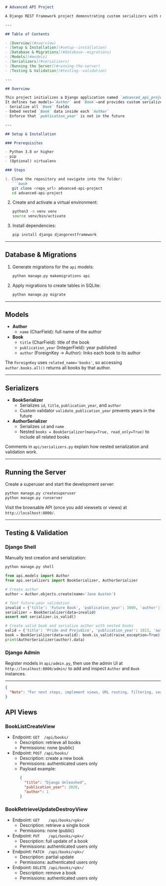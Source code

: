 ```markdown
# Advanced API Project

A Django REST Framework project demonstrating custom serializers with nested relationships and data validation for `Author` and `Book` models.

---

## Table of Contents

- [Overview](#overview)  
- [Setup & Installation](#setup--installation)  
- [Database & Migrations](#database--migrations)  
- [Models](#models)  
- [Serializers](#serializers)  
- [Running the Server](#running-the-server)  
- [Testing & Validation](#testing--validation)  

---

## Overview

This project initializes a Django application named `advanced_api_project` with an `api` app.  
It defines two models—`Author` and `Book`—and provides custom serializers to:  
- Serialize all `Book` fields  
- Embed nested `Book` data inside each `Author`  
- Enforce that `publication_year` is not in the future  

---

## Setup & Installation

### Prerequisites

- Python 3.8 or higher  
- pip  
- (Optional) virtualenv  

### Steps

1. Clone the repository and navigate into the folder:  
   ```bash
   git clone <repo_url> advanced-api-project
   cd advanced-api-project
   ```
2. Create and activate a virtual environment:  
   ```bash
   python3 -m venv venv
   source venv/bin/activate
   ```
3. Install dependencies:  
   ```bash
   pip install django djangorestframework
   ```

---

## Database & Migrations

1. Generate migrations for the `api` models:  
   ```bash
   python manage.py makemigrations api
   ```
2. Apply migrations to create tables in SQLite:  
   ```bash
   python manage.py migrate
   ```

---

## Models

- **Author**  
  - `name` (CharField): full name of the author  
- **Book**  
  - `title` (CharField): title of the book  
  - `publication_year` (IntegerField): year published  
  - `author` (ForeignKey → Author): links each book to its author  

The `ForeignKey` uses `related_name='books'`, so accessing `author.books.all()` returns all books by that author.

---

## Serializers

- **BookSerializer**  
  - Serializes `id`, `title`, `publication_year`, and `author`  
  - Custom validator `validate_publication_year` prevents years in the future  
- **AuthorSerializer**  
  - Serializes `id` and `name`  
  - Nested `books = BookSerializer(many=True, read_only=True)` to include all related books  

Comments in `api/serializers.py` explain how nested serialization and validation work.

---

## Running the Server

Create a superuser and start the development server:

```bash
python manage.py createsuperuser
python manage.py runserver
```

Visit the browsable API (once you add viewsets or views) at `http://localhost:8000/`.

---

## Testing & Validation

### Django Shell

Manually test creation and serialization:

```bash
python manage.py shell
```

```python
from api.models import Author
from api.serializers import BookSerializer, AuthorSerializer

# Create author
author = Author.objects.create(name='Jane Austen')

# Test future-year validation
invalid = {'title': 'Future Book', 'publication_year': 3000, 'author': author.id}
serializer = BookSerializer(data=invalid)
assert not serializer.is_valid()

# Create valid book and serialize author with nested books
valid = {'title': 'Pride and Prejudice', 'publication_year': 1813, 'author': author.id}
book = BookSerializer(data=valid); book.is_valid(raise_exception=True); book.save()
print(AuthorSerializer(author).data)
```

### Django Admin

Register models in `api/admin.py`, then use the admin UI at `http://localhost:8000/admin/` to add and inspect `Author` and `Book` instances.

---

```json
{
  "Note": "For next steps, implement views, URL routing, filtering, searching, ordering, and comprehensive unit tests."
}
```

## API Views

### BookListCreateView

- Endpoint: `GET  /api/books/`  
  - Description: retrieve all books  
  - Permissions: none (public)  
- Endpoint: `POST /api/books/`  
  - Description: create a new book  
  - Permissions: authenticated users only  
  - Payload example:  
    ```json
    {
      "title": "Django Unleashed",
      "publication_year": 2020,
      "author": 1
    }
    ```

### BookRetrieveUpdateDestroyView

- Endpoint: `GET    /api/books/<pk>/`  
  - Description: retrieve a single book  
  - Permissions: none (public)  
- Endpoint: `PUT    /api/books/<pk>/`  
  - Description: full update of a book  
  - Permissions: authenticated users only  
- Endpoint: `PATCH  /api/books/<pk>/`  
  - Description: partial update  
  - Permissions: authenticated users only  
- Endpoint: `DELETE /api/books/<pk>/`  
  - Description: remove a book  
  - Permissions: authenticated users only  
